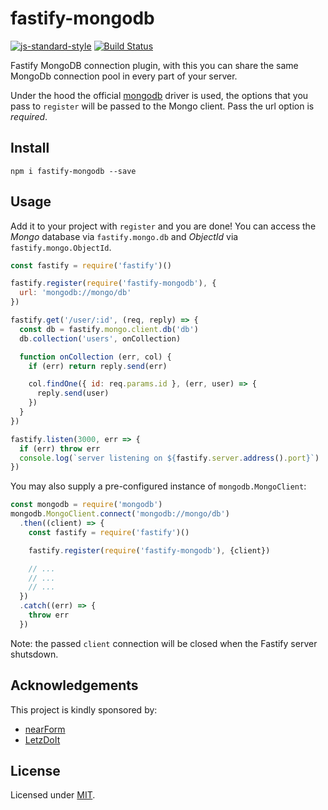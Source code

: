 # fastify-mongodb

[![js-standard-style](https://img.shields.io/badge/code%20style-standard-brightgreen.svg?style=flat)](http://standardjs.com/)  [![Build Status](https://travis-ci.org/fastify/fastify-mongodb.svg?branch=master)](https://travis-ci.org/fastify/fastify-mongodb)

Fastify MongoDB connection plugin, with this you can share the same MongoDb connection pool in every part of your server.

Under the hood the official [mongodb](https://github.com/mongodb/node-mongodb-native) driver is used, the options that you pass to `register` will be passed to the Mongo client. Pass the url option is *required*.

## Install
```
npm i fastify-mongodb --save
```
## Usage
Add it to your project with `register` and you are done!
You can access the *Mongo* database via `fastify.mongo.db` and *ObjectId* via `fastify.mongo.ObjectId`.
```js
const fastify = require('fastify')()

fastify.register(require('fastify-mongodb'), {
  url: 'mongodb://mongo/db'
})

fastify.get('/user/:id', (req, reply) => {
  const db = fastify.mongo.client.db('db')
  db.collection('users', onCollection)

  function onCollection (err, col) {
    if (err) return reply.send(err)

    col.findOne({ id: req.params.id }, (err, user) => {
      reply.send(user)
    })
  }
})

fastify.listen(3000, err => {
  if (err) throw err
  console.log(`server listening on ${fastify.server.address().port}`)
})
```

You may also supply a pre-configured instance of `mongodb.MongoClient`:

```js
const mongodb = require('mongodb')
mongodb.MongoClient.connect('mongodb://mongo/db')
  .then((client) => {
    const fastify = require('fastify')()

    fastify.register(require('fastify-mongodb'), {client})

    // ...
    // ...
    // ...
  })
  .catch((err) => {
    throw err
  })
```

Note: the passed `client` connection will be closed when the Fastify server
shutsdown.

## Acknowledgements

This project is kindly sponsored by:
- [nearForm](http://nearform.com)
- [LetzDoIt](http://www.letzdoitapp.com/)

## License

Licensed under [MIT](./LICENSE).
